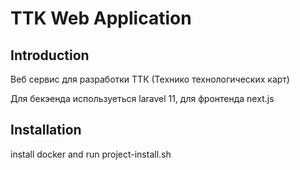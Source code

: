 # TTK Web Application

## Introduction

Веб сервис для разработки ТТК (Технико технологических карт)

Для бекэенда используеться laravel 11, для фронтенда next.js

## Installation

install docker and
run project-install.sh
